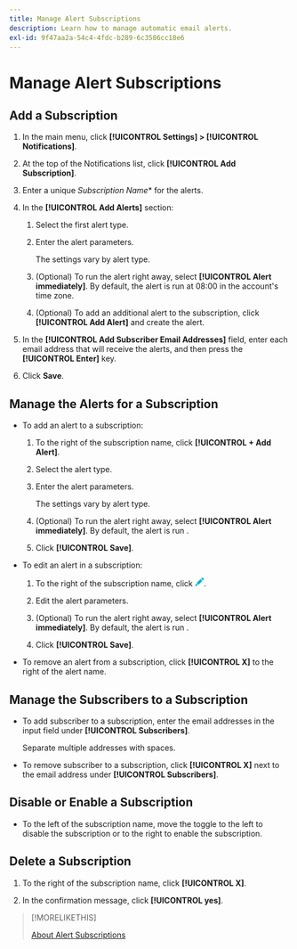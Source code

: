 ```yaml
---
title: Manage Alert Subscriptions
description: Learn how to manage automatic email alerts.
exl-id: 9f47aa2a-54c4-4fdc-b289-6c3586cc18e6
---
```

# Manage Alert Subscriptions

## Add a Subscription

1. In the main menu, click **[!UICONTROL Settings] > [!UICONTROL Notifications]**.

1. At the top of the Notifications list, click **[!UICONTROL Add Subscription]**.

1. Enter a unique *Subscription Name** for the alerts.

1. In the **[!UICONTROL Add Alerts]** section:

    1. Select the first alert type.
    
    1. Enter the alert parameters.

       The settings vary by alert type.

    1. (Optional) To run the alert right away, select **[!UICONTROL Alert immediately]**. By default, the alert is run at 08:00 in the account's time zone.

    1. (Optional) To add an additional alert to the subscription, click **[!UICONTROL Add Alert]** and create the alert.

1. In the **[!UICONTROL Add Subscriber Email Addresses]** field, enter each email address that will receive the alerts, and then press the **[!UICONTROL Enter]** key.

1. Click **Save**.

## Manage the Alerts for a Subscription

* To add an alert to a subscription:

   1. To the right of the subscription name, click **[!UICONTROL + Add Alert]**.
   
   1. Select the alert type.
    
   1. Enter the alert parameters.

       The settings vary by alert type.

   1. (Optional) To run the alert right away, select **[!UICONTROL Alert immediately]**. By default, the alert is run <!-- at what time? -->.

   1. Click **[!UICONTROL Save]**.

* To edit an alert in a subscription:

   1. To the right of the subscription name, click ![Edit](/help/dsp/assets/edit.png).

   1. Edit the alert parameters.

   1. (Optional) To run the alert right away, select **[!UICONTROL Alert immediately]**. By default, the alert is run <!-- at what time? -->.

   1. Click **[!UICONTROL Save]**.

* To remove an alert from a subscription, click **[!UICONTROL X]** to the right of the alert name.

## Manage the Subscribers to a Subscription

* To add subscriber to a subscription, enter the email addresses in the input field under **[!UICONTROL Subscribers]**.

   Separate multiple addresses with spaces.

* To remove subscriber to a subscription, click **[!UICONTROL X]** next to the email address under **[!UICONTROL Subscribers]**.

## Disable or Enable a Subscription

* To the left of the subscription name, move the toggle to the left to disable the subscription or to the right to enable the subscription.

## Delete a Subscription

1. To the right of the subscription name, click **[!UICONTROL X]**.

1. In the confirmation message, click **[!UICONTROL yes]**.

>[!MORELIKETHIS]
>
>[About Alert Subscriptions](alerts-about.md)
